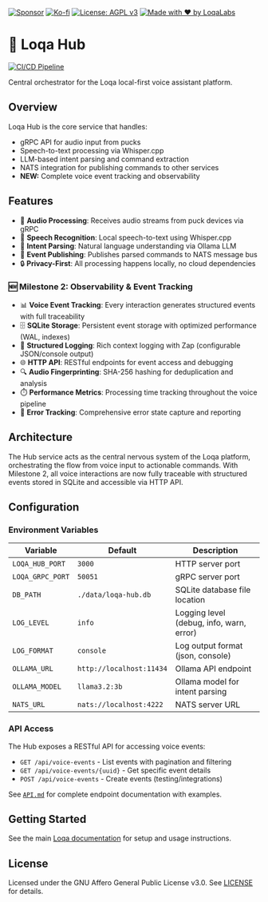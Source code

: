 [![Sponsor](https://img.shields.io/badge/Sponsor-Loqa-ff69b4?logo=githubsponsors&style=for-the-badge)](https://github.com/sponsors/annabarnes1138)
[![Ko-fi](https://img.shields.io/badge/Buy%20me%20a%20coffee-Ko--fi-FF5E5B?logo=ko-fi&logoColor=white&style=for-the-badge)](https://ko-fi.com/annabarnes)
[![License: AGPL v3](https://img.shields.io/badge/License-AGPL--3.0-blue?style=for-the-badge)](LICENSE)
[![Made with ❤️ by LoqaLabs](https://img.shields.io/badge/Made%20with%20%E2%9D%A4%EF%B8%8F-by%20LoqaLabs-ffb6c1?style=for-the-badge)](https://loqalabs.com)

# 🧠 Loqa Hub

[![CI/CD Pipeline](https://github.com/loqalabs/loqa-hub/actions/workflows/ci.yml/badge.svg)](https://github.com/loqalabs/loqa-hub/actions/workflows/ci.yml)

Central orchestrator for the Loqa local-first voice assistant platform.

## Overview

Loqa Hub is the core service that handles:
- gRPC API for audio input from pucks
- Speech-to-text processing via Whisper.cpp
- LLM-based intent parsing and command extraction
- NATS integration for publishing commands to other services
- **NEW:** Complete voice event tracking and observability

## Features

- 🎤 **Audio Processing**: Receives audio streams from puck devices via gRPC
- 📝 **Speech Recognition**: Local speech-to-text using Whisper.cpp
- 🤖 **Intent Parsing**: Natural language understanding via Ollama LLM
- 📡 **Event Publishing**: Publishes parsed commands to NATS message bus
- 🔒 **Privacy-First**: All processing happens locally, no cloud dependencies

### 🆕 Milestone 2: Observability & Event Tracking

- 📊 **Voice Event Tracking**: Every interaction generates structured events with full traceability
- 🗄️ **SQLite Storage**: Persistent event storage with optimized performance (WAL, indexes)
- 📝 **Structured Logging**: Rich context logging with Zap (configurable JSON/console output)
- 🌐 **HTTP API**: RESTful endpoints for event access and debugging
- 🔍 **Audio Fingerprinting**: SHA-256 hashing for deduplication and analysis
- ⏱️ **Performance Metrics**: Processing time tracking throughout the voice pipeline
- 🚨 **Error Tracking**: Comprehensive error state capture and reporting

## Architecture

The Hub service acts as the central nervous system of the Loqa platform, orchestrating the flow from voice input to actionable commands. With Milestone 2, all voice interactions are now fully traceable with structured events stored in SQLite and accessible via HTTP API.

## Configuration

### Environment Variables

| Variable | Default | Description |
|----------|---------|-------------|
| `LOQA_HUB_PORT` | `3000` | HTTP server port |
| `LOQA_GRPC_PORT` | `50051` | gRPC server port |
| `DB_PATH` | `./data/loqa-hub.db` | SQLite database file location |
| `LOG_LEVEL` | `info` | Logging level (debug, info, warn, error) |
| `LOG_FORMAT` | `console` | Log output format (json, console) |
| `OLLAMA_URL` | `http://localhost:11434` | Ollama API endpoint |
| `OLLAMA_MODEL` | `llama3.2:3b` | Ollama model for intent parsing |
| `NATS_URL` | `nats://localhost:4222` | NATS server URL |

### API Access

The Hub exposes a RESTful API for accessing voice events:

- `GET /api/voice-events` - List events with pagination and filtering
- `GET /api/voice-events/{uuid}` - Get specific event details
- `POST /api/voice-events` - Create events (testing/integrations)

See [`API.md`](API.md) for complete endpoint documentation with examples.

## Getting Started

See the main [Loqa documentation](https://github.com/loqalabs/loqa) for setup and usage instructions.

## License

Licensed under the GNU Affero General Public License v3.0. See [LICENSE](LICENSE) for details.